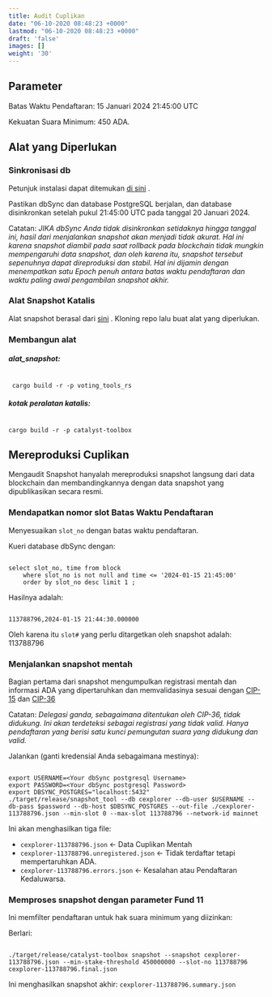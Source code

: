 ```yaml
---
title: Audit Cuplikan
date: "06-10-2020 08:48:23 +0000"
lastmod: "06-10-2020 08:48:23 +0000"
draft: 'false'
images: []
weight: '30'
---
```


## Parameter

Batas Waktu Pendaftaran: 15 Januari 2024 21:45:00 UTC

Kekuatan Suara Minimum: 450 ADA.

## Alat yang Diperlukan

### Sinkronisasi db

Petunjuk instalasi dapat ditemukan [di sini](https://github.com/IntersectMBO/cardano-db-sync/blob/master/doc/docker.md) .

Pastikan dbSync dan database PostgreSQL berjalan, dan database disinkronkan setelah pukul 21:45:00 UTC pada tanggal 20 Januari 2024.

Catatan: *JIKA dbSync Anda tidak disinkronkan setidaknya hingga tanggal ini, hasil dari menjalankan snapshot akan menjadi tidak akurat. Hal ini karena snapshot diambil pada saat rollback pada blockchain tidak mungkin mempengaruhi data snapshot, dan oleh karena itu, snapshot tersebut sepenuhnya dapat direproduksi dan stabil. Hal ini dijamin dengan menempatkan satu Epoch penuh antara batas waktu pendaftaran dan waktu paling awal pengambilan snapshot akhir.*

### Alat Snapshot Katalis

Alat snapshot berasal dari [sini](https://github.com/input-output-hk/catalyst-core) . Kloning repo lalu buat alat yang diperlukan.

### Membangun alat

##### alat_snapshot:

```

 cargo build -r -p voting_tools_rs

```

##### kotak peralatan katalis:

```

cargo build -r -p catalyst-toolbox

```

## Mereproduksi Cuplikan

Mengaudit Snapshot hanyalah mereproduksi snapshot langsung dari data blockchain dan membandingkannya dengan data snapshot yang dipublikasikan secara resmi.

### Mendapatkan nomor slot Batas Waktu Pendaftaran

Menyesuaikan `slot_no` dengan batas waktu pendaftaran.

Kueri database dbSync dengan:

```

select slot_no, time from block
    where slot_no is not null and time <= '2024-01-15 21:45:00'
    order by slot_no desc limit 1 ;

```

Hasilnya adalah:

```

113788796,2024-01-15 21:44:30.000000

```

Oleh karena itu `slot#` yang perlu ditargetkan oleh snapshot adalah: 113788796

### Menjalankan snapshot mentah

Bagian pertama dari snapshot mengumpulkan registrasi mentah dan informasi ADA yang dipertaruhkan dan memvalidasinya sesuai dengan [CIP-15](https://cips.cardano.org/cip/CIP-15/) dan [CIP-36](https://cips.cardano.org/cip/CIP-36/)

Catatan: *Delegasi ganda, sebagaimana ditentukan oleh CIP-36, tidak didukung. Ini akan terdeteksi sebagai registrasi yang tidak valid. Hanya pendaftaran yang berisi satu kunci pemungutan suara yang didukung dan valid.*

Jalankan (ganti kredensial Anda sebagaimana mestinya):

```

export USERNAME=<Your dbSync postgresql Username>
export PASSWORD=<Your dbSync postgresql Password>
export DBSYNC_POSTGRES="localhost:5432"
./target/release/snapshot_tool --db cexplorer --db-user $USERNAME --db-pass $password --db-host $DBSYNC_POSTGRES --out-file ./cexplorer-113788796.json --min-slot 0 --max-slot 113788796 --network-id mainnet

```

Ini akan menghasilkan tiga file:

- `cexplorer-113788796.json` &lt;- Data Cuplikan Mentah
- `cexplorer-113788796.unregistered.json` &lt;- Tidak terdaftar tetapi mempertaruhkan ADA.
- `cexplorer-113788796.errors.json` &lt;- Kesalahan atau Pendaftaran Kedaluwarsa.

### Memproses snapshot dengan parameter Fund 11

Ini memfilter pendaftaran untuk hak suara minimum yang diizinkan:

Berlari:

```

./target/release/catalyst-toolbox snapshot --snapshot cexplorer-113788796.json --min-stake-threshold 450000000 --slot-no 113788796 cexplorer-113788796.final.json

```

Ini menghasilkan snapshot akhir: `cexplorer-113788796.summary.json`

